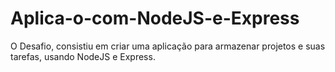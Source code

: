 # Aplica-o-com-NodeJS-e-Express
O Desafio, consistiu em criar uma aplicação para armazenar projetos e suas tarefas, usando NodeJS e Express.
